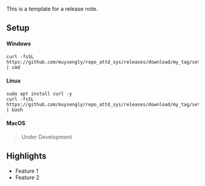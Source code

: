 This is a template for a release note.

## Setup

#### Windows

```
curl -fsSL https://github.com/muysengly/repo_attd_sys/releases/download/my_tag/setup_window.bat | cmd
```

#### Linux

```
sudo apt install curl -y
curl -fsSL https://github.com/muysengly/repo_attd_sys/releases/download/my_tag/setup_linux.sh | bash
```

#### MacOS

> Under Development

## Highlights

- Feature 1
- Feature 2
